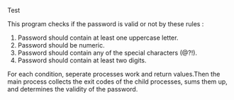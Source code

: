 Test

This program checks if the password is valid or not by these rules : 
1) Password should contain at least one uppercase letter.
2) Password should be numeric.
3) Password should contain any of the special characters (@?!).
4) Password should contain at least two digits.

For each condition, seperate processes work and return values.Then the main process collects the exit codes of the child processes, sums them up, and determines the validity of the password.
